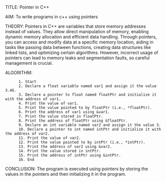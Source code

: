 TITLE: Pointer in C++

AIM: To write programs in c++ using pointers 

THEORY:  Pointers in C++ are variables that store memory addresses instead of values.
They allow direct manipulation of memory, enabling dynamic memory allocation and efficient data handling.
Through pointers, you can access and modify data at a specific memory location, 
aiding in tasks like passing data between functions, creating data structures like linked lists, and optimizing certain algorithms. 
However, incorrect usage of pointers can lead to memory leaks and segmentation faults, so careful management is crucial.

ALGORITHM:

          1. Start
          2. Declare a float variable named var1 and assign it the value 3.46.
          3. Declare a pointer to float named floatPtr and initialize it with the address of var1.
          4. Print the value of var1.
          5. Print the value pointed to by floatPtr (i.e., *floatPtr).
          6. Print the address of var1 using &var1.
          7. Print the value stored in floatPtr.
          8. Print the address of floatPtr using &floatPtr.
          9. Declare an int variable named var2 and assign it the value 3.
          10. Declare a pointer to int named intPtr and initialize it with the address of var2.
          11. Print the value of var2.
          12. Print the value pointed to by intPtr (i.e., *intPtr).
          13. Print the address of var2 using &var2.
          14. Print the value stored in intPtr.
          15. Print the address of intPtr using &intPtr.
          16. End

CONCLUSION:  The program is executed using pointers by storing the values in the pointers and then initializing it in the program. 



    
